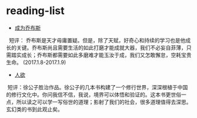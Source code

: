 # reading-list
* [成为乔布斯](https://book.douban.com/subject/26849305/)

   短评： 乔布斯是天才毋庸置疑。但是，除了天赋，好奇心和持续的学习也是他成长的关键。乔布斯尚且需要生活的如此打磨才能成就大器，我们不必妄自菲薄，只需踏实成长；乔布斯都需要如此多磨难才能玉汝于成，我们又怎敢懈怠，空耗宝贵生命。 (2017.1.8-2017.1.9)

* [人欲](http://book.qidian.com/info/145374)
 
  短评：徐公子胜治作品。徐公子的几本书构建了一个修行世界，深深根植于中国的修行文化中。你问我信不信，我说，境界可以体悟和验证的。这本书更世俗一点，所以读之可以学一写俗世的道理；影射了我们的社会，很多道理值得去深思。玄幻类的书到此观止矣。
